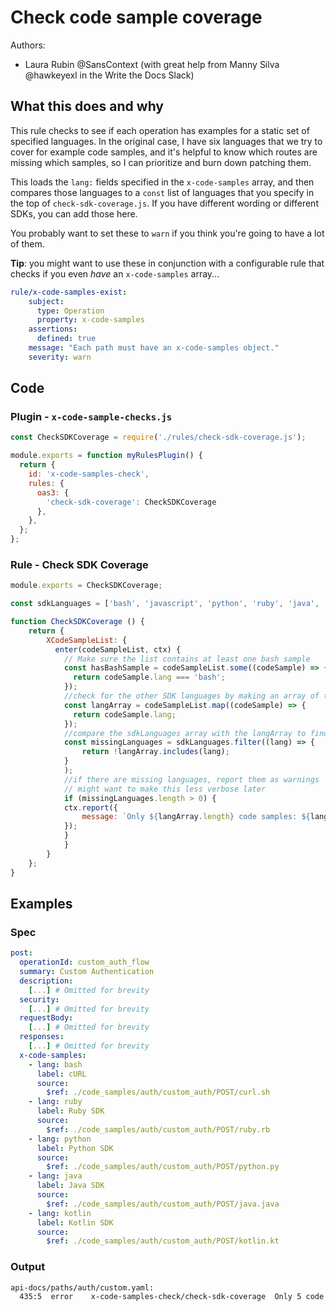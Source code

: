 # Check code sample coverage

Authors:
- Laura Rubin @SansContext (with great help from Manny Silva @hawkeyexl in the Write the Docs Slack)

## What this does and why

This rule checks to see if each operation has examples for a static set of specified languages. In the original case, I have six languages that we try to cover for example code samples, and it's helpful to know which routes are missing which samples, so I can prioritize and burn down patching them.

This loads the `lang:` fields specified in the `x-code-samples` array, and then compares those languages to a `const` list of languages that you specify in the top of `check-sdk-coverage.js`. If you have different wording or different SDKs, you can add those here.

You probably want to set these to `warn` if you think you're going to have a lot of them.

**Tip**: you might want to use these in conjunction with a configurable rule that checks if you even _have_ an `x-code-samples` array...

```yaml
rule/x-code-samples-exist:
    subject:
      type: Operation
      property: x-code-samples
    assertions:
      defined: true
    message: "Each path must have an x-code-samples object."
    severity: warn
```

## Code

### Plugin - `x-code-sample-checks.js`

```js 
const CheckSDKCoverage = require('./rules/check-sdk-coverage.js');

module.exports = function myRulesPlugin() {
  return {
    id: 'x-code-samples-check',
    rules: {
      oas3: {
        'check-sdk-coverage': CheckSDKCoverage
      },
    },
  };
};
```


### Rule - Check SDK Coverage

```js
module.exports = CheckSDKCoverage;

const sdkLanguages = ['bash', 'javascript', 'python', 'ruby', 'java', 'kotlin'];

function CheckSDKCoverage () {
    return {
        XCodeSampleList: {
          enter(codeSampleList, ctx) {
            // Make sure the list contains at least one bash sample
            const hasBashSample = codeSampleList.some((codeSample) => {
              return codeSample.lang === 'bash';
            });
            //check for the other SDK languages by making an array of the lang fields from the code samples
            const langArray = codeSampleList.map((codeSample) => {
              return codeSample.lang;
            });
            //compare the sdkLanguages array with the langArray to find the missing languages, and save them to an array
            const missingLanguages = sdkLanguages.filter((lang) => {
                return !langArray.includes(lang);
            }
            );
            //if there are missing languages, report them as warnings
            // might want to make this less verbose later
            if (missingLanguages.length > 0) {
            ctx.report({
                message: `Only ${langArray.length} code samples: ${langArray.join(', ')} but is missing the following SDK languages: ${missingLanguages.join(', ')}`,
            });
            }
            }
        }
    };
}
```


## Examples


### Spec 

```yaml
post:
  operationId: custom_auth_flow
  summary: Custom Authentication
  description: 
    [...] # Omitted for brevity
  security:
    [...] # Omitted for brevity
  requestBody:
    [...] # Omitted for brevity
  responses:
    [...] # Omitted for brevity
  x-code-samples:
    - lang: bash
      label: cURL
      source:
        $ref: ./code_samples/auth/custom_auth/POST/curl.sh
    - lang: ruby
      label: Ruby SDK
      source:
        $ref: ./code_samples/auth/custom_auth/POST/ruby.rb
    - lang: python
      label: Python SDK
      source:
        $ref: ./code_samples/auth/custom_auth/POST/python.py
    - lang: java
      label: Java SDK
      source:
        $ref: ./code_samples/auth/custom_auth/POST/java.java
    - lang: kotlin
      label: Kotlin SDK
      source:
        $ref: ./code_samples/auth/custom_auth/POST/kotlin.kt
```


### Output

```bash
api-docs/paths/auth/custom.yaml:
  435:5  error    x-code-samples-check/check-sdk-coverage  Only 5 code samples: bash, ruby, python, java, kotlin but is missing the following SDK languages: javascript
```

